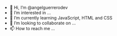 - 👋 Hi, I’m @angelguerrerodev
- 👀 I’m interested in ...
- 🌱 I’m currently learning JavaScript, HTML and CSS
- 💞️ I’m looking to collaborate on ...
- 📫 How to reach me ...

<!---
angelguerrerodev/angelguerrerodev is a ✨ special ✨ repository because its `README.md` (this file) appears on your GitHub profile.
You can click the Preview link to take a look at your changes.
--->

